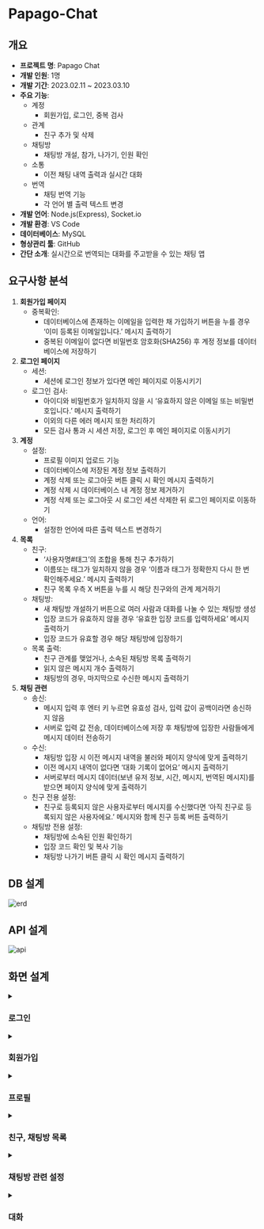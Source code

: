 # Papago-Chat


## 개요

- **프로젝트 명**: Papago Chat
- **개발 인원**: 1명
- **개발 기간**: 2023.02.11 ~ 2023.03.10
- **주요 기능**:
    - 계정
        - 회원가입, 로그인, 중복 검사
    - 관계
        - 친구 추가 및 삭제
    - 채팅방
        - 채팅방 개설, 참가, 나가기, 인원 확인
    - 소통
        - 이전 채팅 내역 출력과 실시간 대화
    - 번역
        - 채팅 번역 기능
        - 각 언어 별 출력 텍스트 변경
- **개발 언어**: Node.js(Express), Socket.io
- **개발 환경**: VS Code
- **데이터베이스**: MySQL
- **형상관리 툴**: GitHub
- **간단 소개**: 실시간으로 번역되는 대화를 주고받을 수 있는 채팅 앱

## 요구사항 분석

1. **회원가입 페이지**
    - 중복확인:
        - 데이터베이스에 존재하는 이메일을 입력한 채 가입하기 버튼을 누를 경우 ‘이미 등록된 이메일입니다.’ 메시지 출력하기
        - 중복된 이메일이 없다면 비밀번호 암호화(SHA256) 후 계정 정보를 데이터베이스에 저장하기
2. **로그인 페이지**
    - 세션:
        - 세션에 로그인 정보가 있다면 메인 페이지로 이동시키기
    - 로그인 검사:
        - 아이디와 비밀번호가 일치하지 않을 시 ‘유효하지 않은 이메일 또는 비밀번호입니다.’ 메시지 출력하기
        - 이외의 다른 에러 메시지 또한 처리하기
        - 모든 검사 통과 시 세션 저장, 로그인 후 메인 페이지로 이동시키기
3. **계정**
    - 설정:
        - 프로필 이미지 업로드 기능
        - 데이터베이스에 저장된 계정 정보 출력하기
        - 계정 삭제 또는 로그아웃 버튼 클릭 시 확인 메시지 출력하기
        - 계정 삭제 시 데이터베이스 내 계정 정보 제거하기
        - 계정 삭제 또는 로그아웃 시 로그인 세션 삭제한 뒤 로그인 페이지로 이동하기
    - 언어:
        - 설정한 언어에 따른 출력 텍스트 변경하기
4. **목록**
    - 친구:
        - ‘사용자명#태그’의 조합을 통해 친구 추가하기
        - 이름또는 태그가 일치하지 않을 경우 ‘이름과 태그가 정확한지 다시 한 번 확인해주세요.’ 메시지 출력하기
        - 친구 목록 우측 X 버튼을 누를 시 해당 친구와의 관계 제거하기
    - 채팅방:
        - 새 채팅방 개설하기 버튼으로 여러 사람과 대화를 나눌 수 있는 채팅방 생성
        - 입장 코드가 유효하지 않을 경우 ‘유효한 입장 코드를 입력하세요’ 메시지 출력하기
        - 입장 코드가 유효할 경우 해당 채팅방에 입장하기
    - 목록 출력:
        - 친구 관계를 맺었거나, 소속된 채팅방 목록 출력하기
        - 읽지 않은 메시지 개수 출력하기
        - 채팅방의 경우, 마지막으로 수신한 메시지 출력하기
5. **채팅 관련**
    - 송신:
        - 메시지 입력 후 엔터 키 누르면 유효성 검사, 입력 값이 공백이라면 송신하지 않음
        - 서버로 입력 값 전송, 데이터베이스에 저장 후 채팅방에 입장한 사람들에게 메시지 데이터 전송하기
    - 수신:
        - 채팅방 입장 시 이전 메시지 내역을 불러와 페이지 양식에 맞게 출력하기
        - 이전 메시지 내역이 없다면 ‘대화 기록이 없어요’ 메시지 출력하기
        - 서버로부터 메시지 데이터(보낸 유저 정보, 시간, 메시지, 번역된 메시지)를 받으면 페이지 양식에 맞게 출력하기
    - 친구 전용 설정:
        - 친구로 등록되지 않은 사용자로부터 메시지를 수신했다면 ‘아직 친구로 등록되지 않은 사용자에요.’ 메시지와 함께 친구 등록 버튼 출력하기
    - 채팅방 전용 설정:
        - 채팅방에 소속된 인원 확인하기
        - 입장 코드 확인 및 복사 기능
        - 채팅방 나가기 버튼 클릭 시 확인 메시지 출력하기


## DB 설계

![erd](https://user-images.githubusercontent.com/97375357/227104504-872de0ac-364c-40f8-9d30-a17a9d62aeb7.png)


## API 설계

![api](https://user-images.githubusercontent.com/97375357/227107760-1676bd66-9650-42d7-9d35-05c20e433055.png)


## 화면 설계

<details>
<summary><h3>로그인</h3></summary>
<hr>
<h4>1. 로그인 페이지(한글)</h4>
<img src="https://user-images.githubusercontent.com/97375357/227117914-262c35f0-b940-426d-84a4-43b7e0521a4f.png" width="500"/>
<hr>
<h4>2. 로그인 페이지(영어)</h4>
<img src="https://user-images.githubusercontent.com/97375357/227117907-3a167115-a3eb-4886-afb9-6bb5b88d5ed9.png" width="500"/>

우측 상단 SelectBox를 통해 지원 언어를 변경할 수 있다.
<hr>
</details>

<details>
<summary><h3>회원가입</h3></summary>
<hr>
<h4>1. 회원가입 페이지(한글)</h4>
<img src="https://user-images.githubusercontent.com/97375357/227120022-6fa06e00-7b31-4e40-a081-185f21823042.png" width="500"/>
<hr>
<h4>2. 회원가입 페이지(일본어)</h4>
<img src="https://user-images.githubusercontent.com/97375357/227120019-1514e1cb-1d1c-4b61-bb7b-f5c1d45b3ac4.png" width="500"/>

로그인 페이지에서 설정한 언어를 쿠키를 통해 가져와 이어서 적용한다.

SelectBox를 통해 동일하게 지원 언어 변경 가능.
<hr>
</details>

<details>
<summary><h3>프로필</h3></summary>
<hr>
<h4>1. 프로필 페이지</h4>
<img src="https://user-images.githubusercontent.com/97375357/227120560-270ff1ec-02d2-4f19-a9e0-a8e46c2ec766.png" width="500"/>

데이터베이스에 저장된 계정 정보를 불러온다.

프로필 이미지를 클릭하면 이미지를 업로드할 수 있다.
<hr>
<h4>2. 프로필 페이지(업로드 후)</h4>
<img src="https://user-images.githubusercontent.com/97375357/227120561-831d9578-e351-4fb4-8985-86d720f80305.png" width="500"/>
<hr>
</details>

<details>
<summary><h3>친구, 채팅방 목록</h3></summary>
<hr>
<h4>1. 친구 목록</h4>
<img src="https://user-images.githubusercontent.com/97375357/227121298-041681f4-7bf6-42fd-b5be-97e87cbefbbf.png" width="200"/>

친구 목록을 불러온다.

친구를 클릭하면 1:1 채팅방으로 접속한다.

'사용자명#0000'의 형식으로 유저를 검색해 관계를 등록할 수 있다.
<hr>
<h4>2. 채팅방 목록</h4>
<img src="https://user-images.githubusercontent.com/97375357/227121303-e9c8c7ea-f857-4202-975e-1bcbfa7526ca.png" width="300"/>

디테일은 친구 목록과 같으나 마지막 대화 내역을 불러온다.

마지막 대화는 번역되지 않은 원문으로 출력된다.
<hr>
</details>

<details>
<summary><h3>채팅방 관련 설정</h3></summary>
<hr>
<h4>1. 채팅방 만들기</h4>
<img src="https://user-images.githubusercontent.com/97375357/227122305-d351e76e-bb53-450b-9324-89462e7a8134.png" width="400"/>
<hr>
<h4>2. 새 채팅방 개설</h4>
<img src="https://user-images.githubusercontent.com/97375357/227122311-b1c649e7-06c3-4d4c-ae0c-b4001ac728d5.png" width="400"/>

새 채팅방 개설 버튼을 누르면 채팅방 이름을 정할 수 있다.

정해진 채팅방 이름은 해당 채팅방에 소속된 모두에게 같은 이름으로 적용된다.
<hr>
<h4>3. 채팅방 초대</h4>
<img src="https://user-images.githubusercontent.com/97375357/227122315-ffe8ea0d-ff8e-4926-9ffa-fbc06c1967a3.png" width="400"/>

해당 채팅방의 입장 코드를 복사한 뒤,

<img src="https://user-images.githubusercontent.com/97375357/227122319-43e64f26-f564-4b08-bda1-fab11275a221.png" width="400"/>

채팅방 만들기 탭에서 입장 코드를 입력한 뒤 '참가하기' 버튼을 누르면 해당 채팅방에 입장할 수 있다.

<img src="https://user-images.githubusercontent.com/97375357/227122316-fd682bc5-0f8d-4cbb-b928-3c49a16f4cf3.png" width="250"/>
<hr>
<h4>4. 채팅방 나가기</h4>
<img src="https://user-images.githubusercontent.com/97375357/227122314-939de6de-9020-4244-b207-6d28b4426cda.png" width="400"/>

채팅방 상단의 나가기 버튼을 통해 언제든 채팅방에서 퇴장할 수 있다.
<hr>
</details>

<details>
<summary><h3>대화</h3></summary>
<hr>
<h4>1. 대화(한글)</h4>
<img src="https://user-images.githubusercontent.com/97375357/227125152-5b884b7e-b8f1-4363-8899-3180df222d66.png" width="300"/>
<hr>
<h4>2. 대화(일본어)</h4>
<img src="https://user-images.githubusercontent.com/97375357/227125151-b8140985-7aa1-4b36-a9fa-a50b5682a85e.png" width="300"/>
<hr>
</details>
